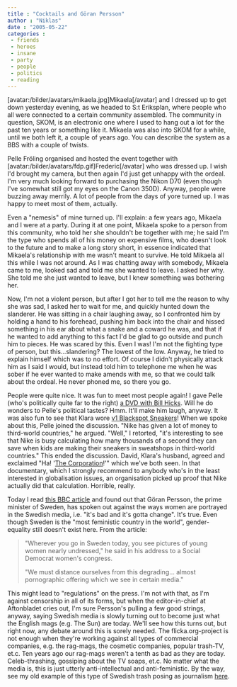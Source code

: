 ```yaml
---
title : "Cocktails and Göran Persson"
author : "Niklas"
date : "2005-05-22"
categories : 
 - friends
 - heroes
 - insane
 - party
 - people
 - politics
 - reading
---
```


\[avatar:/bilder/avatars/mikaela.jpg\]Mikaela\[/avatar\] and I dressed up to get down yesterday evening, as we headed to S:t Eriksplan, where people who all were connected to a certain community assembled. The community in question, SKOM, is an electronic one where I used to hang out a lot for the past ten years or something like it. Mikaela was also into SKOM for a while, until we both left it, a couple of years ago. You can describe the system as a BBS with a couple of twists.

Pelle Fröling organised and hosted the event together with \[avatar:/bilder/avatars/fdp.gif\]Frederic\[/avatar\] who was dressed up. I wish I'd brought my camera, but then again I'd just get unhappy with the ordeal. I'm very much looking forward to purchasing the Nikon D70 (even though I've somewhat still got my eyes on the Canon 350D). Anyway, people were buzzing away merrily. A lot of people from the days of yore turned up. I was happy to meet most of them, actually.

Even a "nemesis" of mine turned up. I'll explain: a few years ago, Mikaela and I were at a party. During it at one point, Mikaela spoke to a person from this community, who told her she shouldn't be together with me; he said I'm the type who spends all of his money on expensive films, who doesn't look to the future and to make a long story short, in essence indicated that Mikaela's relationship with me wasn't meant to survive. He told Mikaela all this while I was not around. As I was chatting away with somebody, Mikaela came to me, looked sad and told me she wanted to leave. I asked her why. She told me she just wanted to leave, but I knew something was bothering her.

Now, I'm not a violent person, but after I got her to tell me the reason to why she was sad, I asked her to wait for me, and quickly hunted down the slanderer. He was sitting in a chair laughing away, so I confronted him by holding a hand to his forehead, pushing him back into the chair and hissed something in his ear about what a snake and a coward he was, and that if he wanted to add anything to this fact I'd be glad to go outside and punch him to pieces. He was scared by this. Even I was! I'm not the fighting type of person, but this...slandering? The lowest of the low. Anyway, he tried to explain himself which was to no effort. Of course I didn't physically attack him as I said I would, but instead told him to telephone me when he was sober if he ever wanted to make amends with me, so that we could talk about the ordeal. He never phoned me, so there you go.

People were quite nice. It was fun to meet most people again! I gave Pelle (who's politically quite far to the right) [a DVD with Bill Hicks](http://www.rykodisc.com/Catalog/dump/rykoalbums_1446.asp). Will he do wonders to Pelle's political tastes? Hmm. It'll make him laugh, anyway. It was also fun to see that Klara wore [v1 Blackspot Sneakers](http://adbusters.org/metas/corpo/blackspotsneaker/orderv1.html)! When we spoke about this, Pelle joined the discussion. "Nike has given a lot of money to third-world countries," he argued. "Well," I retorted, "it's interesting to see that Nike is busy calculating how many thousands of a second they can save when kids are making their sneakers in sweatshops in third-world countries." This ended the discussion. David, Klara's husband, agreed and exclaimed "Ha! '[The Corporation](http://www.thecorporation.com)!'" which we've both seen. In that documentary, which I strongly recommend to anybody who's in the least interested in globalisation issues, an organisation picked up proof that Nike actually did that calculation. Horrible, really.

Today I read [this BBC article](http://news.bbc.co.uk/2/hi/europe/4570217.stm) and found out that Göran Persson, the prime minister of Sweden, has spoken out against the ways women are portrayed in the Swedish media, i.e. "it's bad and it's gotta change". It's true. Even though Sweden is the "most feministic country in the world", gender-equality still doesn't exist here. From the article:

> "Wherever you go in Sweden today, you see pictures of young women nearly undressed," he said in his address to a Social Democrat women's congress.
> 
> "We must distance ourselves from this degrading... almost pornographic offering which we see in certain media."

This might lead to "regulations" on the press. I'm not with that, as I'm against censorship in all of its forms, but when the editor-in-chief at Aftonbladet cries out, I'm sure Persson's pulling a few good strings, anyway, saying Swedish media is slowly turning out to become just what the English mags (e.g. The Sun) are today. We'll see how this turns out, but right now, any debate around this is sorely needed. The flicka.org-project is not enough when they're working against all types of commercial companies, e.g. the rag-mags, the cosmetic companies, popular trash-TV, et.c. Ten years ago our rag-mags weren't a tenth as bad as they are today. Celeb-thrashing, gossiping about the TV soaps, et.c. No matter what the media is, this is just utterly anti-intellectual and anti-feministic. By the way, see my old example of this type of Swedish trash posing as journalism [here](https://niklasblog.com/?p=214).
